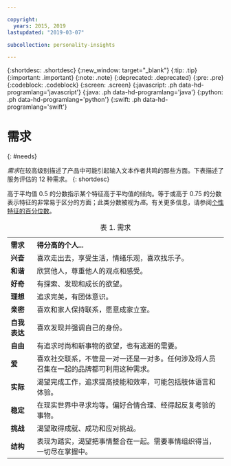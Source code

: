 ```yaml
---

copyright:
  years: 2015, 2019
lastupdated: "2019-03-07"

subcollection: personality-insights

---
```


{:shortdesc: .shortdesc}
{:new_window: target="_blank"}
{:tip: .tip}
{:important: .important}
{:note: .note}
{:deprecated: .deprecated}
{:pre: .pre}
{:codeblock: .codeblock}
{:screen: .screen}
{:javascript: .ph data-hd-programlang='javascript'}
{:java: .ph data-hd-programlang='java'}
{:python: .ph data-hd-programlang='python'}
{:swift: .ph data-hd-programlang='swift'}

# 需求
{: #needs}

*需求*在较高级别描述了产品中可能引起输入文本作者共鸣的那些方面。下表描述了服务评估的 12 种需求。
{: shortdesc}

高于平均值 0.5 的分数指示某个特征高于平均值的倾向。等于或高于 0.75 的分数表示特征的非常易于区分的方面；此类分数被视为*高*。有关更多信息，请参阅[个性特征的百分位数](/docs/services/personality-insights?topic=personality-insights-numeric#percentiles)。

<table>
  <caption>表 1. 需求</caption>
  <tr>
    <th style="text-align:left">需求</th>
    <th style="text-align:left">得分高的个人...</th>
  </tr>
  <tr>
    <td><strong>兴奋</strong></td>
    <td>喜欢走出去，享受生活，情绪乐观，喜欢找乐子。</td>
  </tr>
  <tr>
    <td><strong>和谐</strong></td>
    <td>欣赏他人，尊重他人的观点和感受。</td>
  </tr>
  <tr>
    <td><strong>好奇</strong></td>
    <td>有探索、发现和成长的欲望。</td>
  </tr>
  <tr>
    <td><strong>理想</strong></td>
    <td>追求完美，有团体意识。</td>
  </tr>
  <tr>
    <td><strong>亲密</strong></td>
    <td>喜欢和家人保持联系，愿意成家立室。</td>
  </tr>
  <tr>
    <td><strong>自我表达</strong></td>
    <td>喜欢发现并强调自己的身份。</td>
  </tr>
  <tr>
    <td><strong>自由</strong></td>
    <td>有追求时尚和新事物的欲望，也有逃避的需要。</td>
  </tr>
  <tr>
    <td><strong>爱</strong></td>
    <td>喜欢社交联系，不管是一对一还是一对多。任何涉及将人员召集在一起的品牌都可利用这种需求。</td>
  </tr>
  <tr>
    <td><strong>实际</strong></td>
    <td>渴望完成工作，追求提高技能和效率，可能包括肢体语言和体验。</td>
  </tr>
  <tr>
    <td><strong>稳定</strong></td>
    <td>在现实世界中寻求均等。偏好合情合理、经得起反复考验的事物。</td>
  </tr>
  <tr>
    <td><strong>挑战</strong></td>
    <td>渴望取得成就、成功和应对挑战。</td>
  </tr>
  <tr>
    <td><strong>结构</strong></td>
    <td>表现为踏实，渴望把事情整合在一起。需要事情组织得当，一切尽在掌握中。</td>
  </tr>
</table>
